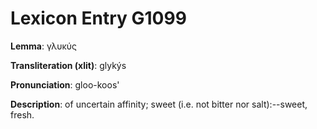 # Lexicon Entry G1099

**Lemma**: γλυκύς

**Transliteration (xlit)**: glykýs

**Pronunciation**: gloo-koos'

**Description**:
of uncertain affinity; sweet (i.e. not bitter nor salt):--sweet, fresh.
